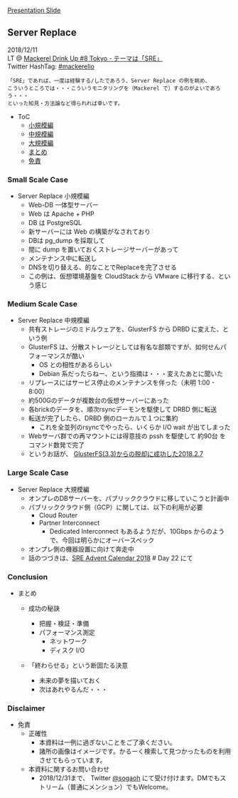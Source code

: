[Presentation Slide](https://gitpitch.com/sogaoh/myslide?p=20181211-Mackerel-Drink-Up-8#/)

## Server Replace

2018/12/11  
LT @ [Mackerel Drink Up #8 Tokyo - テーマは「SRE」](https://mackerelio.connpass.com/event/106805/)   
Twitter HashTag: [#mackerelio](https://twitter.com/search?f=tweets&vertical=default&q=%23mackerelio) 

```
「SRE」であれば、一度は経験する/したであろう、Server Replace の例を眺め、    
こういうところでは・・・こういうモニタリングを（Mackerel で）するのがよいであろう・・・  
といった知見・方法論など得られれば幸いです。
```

- ToC
    - [小規模編](#small-scale-case)
    - [中規模編](#medium-scale-case)
    - [大規模編](#large-scale-case)
    - [まとめ](#conclusion)
    - [免責](#disclaimer)

### Small Scale Case
- Server Replace 小規模編
    - Web-DB 一体型サーバー
    - Web は Apache + PHP
    - DB は PostgreSQL
    - 新サーバーには Web の構築がなされており
    - DBは pg_dump を採取して
    - 間に dump を置いておくストレージサーバーがあって
    - メンテナンス中に転送し
    - DNSを切り替える、的なことでReplaceを完了させる
    - この例は、仮想環境基盤を CloudStack から VMware に移行する、という感じ

### Medium Scale Case
- Server Replace 中規模編
    - 共有ストレージのミドルウェアを、GlusterFS から DRBD に変えた、という例
    - GlusterFS は、分散ストレージとしては有名な部類ですが、如何せんパフォーマンスが酷い
        - OS との相性があるらしい
        - Debian 系だったらねー、という指摘は・・・変えたあとに聞いた
    - リプレースにはサービス停止のメンテナンスを伴った（未明 1:00 - 8:00）
    - 約500Gのデータが複数台の仮想サーバーにあった
    - 各brickのデータを、順次rsyncデーモンを駆使して DRBD 側に転送
    - 転送が完了したら、DRBD 側のローカルで１つに集約
        - これを全並列のrsyncでやったら、いくらか I/O wait が出てしまった
    - Webサーバ群での再マウントには得意技の pssh を駆使して 約90台 をコマンド数発で完了
    - というお話が、 [GlusterFS(3.3)からの脱却に成功した2018.2.7](https://qiita.com/sogaoh/items/de5aed62b5093c47b517)

### Large Scale Case 
- Server Replace 大規模編
    - オンプレのDBサーバーを、パブリッククラウドに移していこうと計画中
    - パブリッククラウド側（GCP）に関しては、以下の利用が必要
        - Cloud Router
        - Partner Interconnect
            - Dedicated Interconnect もあるようだが、10Gbps からのようで、今回は明らかにオーバースペック
    - オンプレ側の機器設置に向けて奔走中
    - 話のつづきは、[SRE Advent Calendar 2018](https://qiita.com/advent-calendar/2018/sre) # Day 22 にて

### Conclusion
- まとめ
    - 成功の秘訣
        - 把握・検証・準備
        - パフォーマンス測定
            - ネットワーク
            - ディスク I/O 

    - 「終わらせる」という断固たる決意
        - 未来の夢を描いておく
        - 次はあれやるんだ・・・

### Disclaimer
- 免責
    - 正確性
        - 本資料は一例に過ぎないことをご了承ください。
        - 諸所の画像はイメージです。かるーく検索して見つかったものを利用させてもらっています。
    - 本資料に関するお問い合わせ
        - 2018/12/31まで、 Twitter [@sogaoh](http://twitter.com/sogaoh) にて受け付けます。DMでもストリーム（普通にメンション）でもWelcome。


